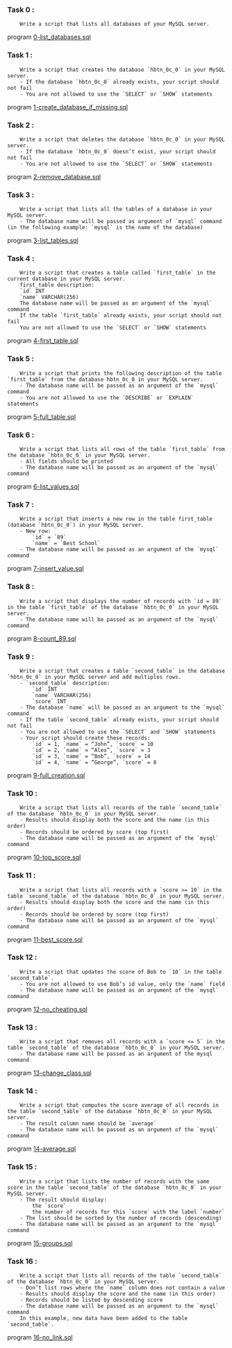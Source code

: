 ### Task 0 :
        Write a script that lists all databases of your MySQL server.
program [0-list_databases.sql](https://github.com/Mylliah/holbertonschool-higher_level_programming/blob/main/SQL_introduction/0-list_databases.sql)

### Task 1 : 
        Write a script that creates the database `hbtn_0c_0` in your MySQL server.
        - If the database `hbtn_0c_0` already exists, your script should not fail
        - You are not allowed to use the `SELECT` or `SHOW` statements
program [1-create_database_if_missing.sql](https://github.com/Mylliah/holbertonschool-higher_level_programming/blob/main/SQL_introduction/1-create_database_if_missing.sql)

### Task 2 :
        Write a script that deletes the database `hbtn_0c_0` in your MySQL server.
        - If the database `hbtn_0c_0` doesn’t exist, your script should not fail
        - You are not allowed to use the `SELECT` or `SHOW` statements
program [2-remove_database.sql](https://github.com/Mylliah/holbertonschool-higher_level_programming/blob/main/SQL_introduction/2-remove_database.sql)

### Task 3 :
        Write a script that lists all the tables of a database in your MySQL server.
        - The database name will be passed as argument of `mysql` command (in the following example: `mysql` is the name of the database)
program [3-list_tables.sql](https://github.com/Mylliah/holbertonschool-higher_level_programming/blob/main/SQL_introduction/3-list_tables.sql)

### Task 4 :
        Write a script that creates a table called `first_table` in the current database in your MySQL server.
        first_table description:
        `id` INT
        `name` VARCHAR(256)
        The database name will be passed as an argument of the `mysql` command
        If the table `first_table` already exists, your script should not fail
        You are not allowed to use the `SELECT` or `SHOW` statements
program [4-first_table.sql](https://github.com/Mylliah/holbertonschool-higher_level_programming/blob/main/SQL_introduction/4-first_table.sql)

### Task 5 :
        Write a script that prints the following description of the table `first_table` from the database hbtn_0c_0 in your MySQL server.
        - The database name will be passed as an argument of the `mysql` command
        - You are not allowed to use the `DESCRIBE` or `EXPLAIN` statements
program [5-full_table.sql](https://github.com/Mylliah/holbertonschool-higher_level_programming/blob/main/SQL_introduction/5-full_table.sql)

### Task 6 :
        Write a script that lists all rows of the table `first_table` from the database `hbtn_0c_0` in your MySQL server.
        - All fields should be printed
        - The database name will be passed as an argument of the `mysql` command
program [6-list_values.sql](https://github.com/Mylliah/holbertonschool-higher_level_programming/blob/main/SQL_introduction/6-list_values.sql)

### Task 7 :
        Write a script that inserts a new row in the table first_table (database `hbtn_0c_0`) in your MySQL server.
        - New row:
            `id` = `89`
            `name` = `Best School`
        - The database name will be passed as an argument of the `mysql` command
program [7-insert_value.sql](https://github.com/Mylliah/holbertonschool-higher_level_programming/blob/main/SQL_introduction/7-insert_value.sql)

### Task 8 :
        Write a script that displays the number of records with `id = 89` in the table `first_table` of the database `hbtn_0c_0` in your MySQL server.
        - The database name will be passed as an argument of the `mysql` command
program [8-count_89.sql](https://github.com/Mylliah/holbertonschool-higher_level_programming/blob/main/SQL_introduction/8-count_89.sql)

### Task 9 :
        Write a script that creates a table `second_table` in the database `hbtn_0c_0` in your MySQL server and add multiples rows.
        - `second_table` description:
            `id` INT
            `name` VARCHAR(256)
            `score` INT
        - The database `name` will be passed as an argument to the `mysql` command
        - If the table `second_table` already exists, your script should not fail
        - You are not allowed to use the `SELECT` and `SHOW` statements
        - Your script should create these records:
            `id` = 1, `name` = “John”, `score` = 10
            `id` = 2, `name` = “Alex”, `score` = 3
            `id` = 3, `name` = “Bob”, `score` = 14
            `id` = 4, `name` = “George”, `score` = 8
program [9-full_creation.sql](https://github.com/Mylliah/holbertonschool-higher_level_programming/blob/main/SQL_introduction/9-full_creation.sql)

### Task 10 :
        Write a script that lists all records of the table `second_table` of the database `hbtn_0c_0` in your MySQL server.
        - Results should display both the score and the name (in this order)
        - Records should be ordered by score (top first)
        - The database name will be passed as an argument of the `mysql` command
program [10-top_score.sql](https://github.com/Mylliah/holbertonschool-higher_level_programming/blob/main/SQL_introduction/10-top_score.sql)

### Task 11 :
        Write a script that lists all records with a `score >= 10` in the table `second_table` of the database `hbtn_0c_0` in your MySQL server.
        - Results should display both the score and the name (in this order)
        - Records should be ordered by score (top first)
        - The database name will be passed as an argument of the `mysql` command
program [11-best_score.sql](https://github.com/Mylliah/holbertonschool-higher_level_programming/blob/main/SQL_introduction/11-best_score.sql)

### Task 12 :
        Write a script that updates the score of Bob to `10` in the table `second_table`.
        - You are not allowed to use Bob’s id value, only the `name` field
        - The database name will be passed as an argument of the `mysql` command
program [12-no_cheating.sql](https://github.com/Mylliah/holbertonschool-higher_level_programming/blob/main/SQL_introduction/12-no_cheating.sql)

### Task 13 :
        Write a script that removes all records with a `score <= 5` in the table `second_table` of the database `hbtn_0c_0` in your MySQL server.
        - The database name will be passed as an argument of the mysql command
program [13-change_class.sql](https://github.com/Mylliah/holbertonschool-higher_level_programming/blob/main/SQL_introduction/13-change_class.sql)

### Task 14 :
        Write a script that computes the score average of all records in the table `second_table` of the database `hbtn_0c_0` in your MySQL server.
        - The result column name should be `average`
        - The database name will be passed as an argument of the `mysql` command
program [14-average.sql](https://github.com/Mylliah/holbertonschool-higher_level_programming/blob/main/SQL_introduction/14-average.sql)

### Task 15 :
        Write a script that lists the number of records with the same score in the table `second_table` of the database `hbtn_0c_0` in your MySQL server.
        - The result should display:
            the `score`
            the number of records for this `score` with the label `number`
        - The list should be sorted by the number of records (descending)
        - The database name will be passed as an argument to the `mysql` command
program [15-groups.sql](https://github.com/Mylliah/holbertonschool-higher_level_programming/blob/main/SQL_introduction/15-groups.sql)

### Task 16 :
        Write a script that lists all records of the table `second_table` of the database `hbtn_0c_0` in your MySQL server.
        - Don’t list rows where the `name` column does not contain a value
        - Results should display the score and the name (in this order)
        - Records should be listed by descending score
        - The database name will be passed as an argument to the `mysql` command
        In this example, new data have been added to the table `second_table`.
program [16-no_link.sql](https://github.com/Mylliah/holbertonschool-higher_level_programming/blob/main/SQL_introduction/16-no_link.sql)